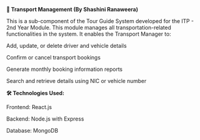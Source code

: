 **🚗 Transport Management (By Shashini Ranaweera)**

This is a sub-component of the Tour Guide System developed for the ITP - 2nd Year Module.
This module manages all transportation-related functionalities in the system. It enables the Transport Manager to:

  Add, update, or delete driver and vehicle details
  
  Confirm or cancel transport bookings
  
  Generate monthly booking information reports
  
  Search and retrieve details using NIC or vehicle number
  

**🛠 Technologies Used:**

Frontend: React.js

Backend: Node.js with Express

Database: MongoDB

